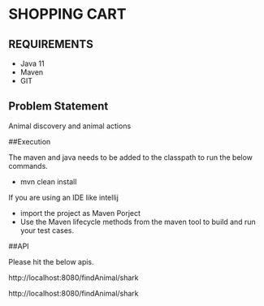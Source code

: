 # SHOPPING CART

## REQUIREMENTS
* Java 11
* Maven
* GIT

## Problem Statement

Animal discovery and animal actions

##Execution

The maven and java needs to be added to the classpath to run the below commands.

 * mvn clean install

If you are using an IDE like intellij 

* import the project as Maven Porject
* Use the Maven lifecycle methods from the maven tool to build and run your test cases.

##API

Please hit the below apis.

http://localhost:8080/findAnimal/shark

http://localhost:8080/findAnimal/shark